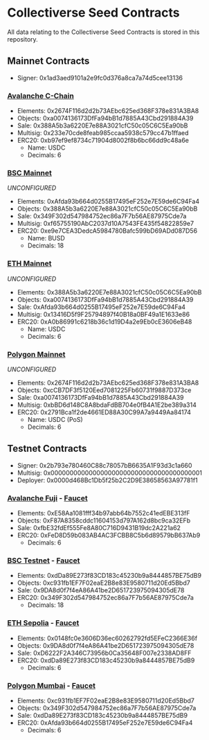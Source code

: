 # **Collectiverse Seed Contracts**
All data relating to the Collectiverse Seed Contracts is stored in this repository.

## **Mainnet Contracts**
- Signer:   0x1ad3aed9101a2e9fc0d376a8ca7a74d5cee13136 

### [Avalanche C-Chain](https://snowtrace.io)
- Elements: 0x2674F116d2d2b73AEbc625ed368F378e831A3BA8
- Objects:  0xa0074136173DfFa94bB1d7885A43Cbd291884A39
- Sale:     0x388A5b3a6220E7e88A3021cfC50c05C6C5Ea90bB
- Multisig: 0x233e70cde8feab985ccaa5938c579cc47b1ffaed
- ERC20:    0xb97ef9ef8734c71904d8002f8b6bc66dd9c48a6e
  - Name:     USDC
  - Decimals: 6

### [BSC Mainnet](https://bscscan.com)
*UNCONFIGURED*
- Elements: 0xAfda93b664d0255B17495eF252e7E59de6C94Fa4
- Objects:  0x388A5b3a6220E7e88A3021cfC50c05C6C5Ea90bB
- Sale:     0x349F302d547984752ec86a7F7b56AE87975Cde7a
- Multisig: 0xf65755190AbC2037d10A7543FE435f54822859e7
- ERC20:    0xe9e7CEA3DedcA5984780Bafc599bD69ADd087D56
  - Name:     BUSD
  - Decimals: 18

### [ETH Mainnet](https://etherscan.io)
*UNCONFIGURED*
- Elements: 0x388A5b3a6220E7e88A3021cfC50c05C6C5Ea90bB
- Objects:  0xa0074136173DfFa94bB1d7885A43Cbd291884A39
- Sale:     0xAfda93b664d0255B17495eF252e7E59de6C94Fa4
- Multisig: 0x13416D5f9F25794897f40B18a0BF49a1E1633e86
- ERC20:    0xA0b86991c6218b36c1d19D4a2e9Eb0cE3606eB48
  - Name:     USDC
  - Decimals: 6

### [Polygon Mainnet](https://polygonscan.com)
*UNCONFIGURED*
- Elements: 0x2674F116d2d2b73AEbc625ed368F378e831A3BA8
- Objects:  0xcCB7DF3f5120Eed7081225Fb60731f9887D373ce
- Sale:     0xa0074136173DfFa94bB1d7885A43Cbd291884A39
- Multisig: 0xbBD6d148C8A8bdaFdBB704e0fB4A1E2be389a314
- ERC20:    0x2791Bca1f2de4661ED88A30C99A7a9449Aa84174
  - Name:     USDC (PoS)
  - Decimals: 6


## **Testnet Contracts**
- Signer:   0x2b793e780460C88c78057bB6635A1F93d3c1a660
- Multisig: 0x0000000000000000000000000000000000000001
- Deployer: 0x0000d468Bc1Db5f25b2C2D9E38658563A97781f1

### [Avalanche Fuji](https://testnet.snowtrace.io) - [Faucet](https://faucet.avax-test.network)
- Elements: 0xE58Aa1081fff34b97abb64b7552c41edEBE313fF
- Objects:  0xF87A8358cddc11604153d797A162d8bc9ca32EFb
- Sale:     0xfbE32fdEf555Fe8A80C716D9431B19dc2A221a62
- ERC20:    0xFeD8D59b083AB4AC3FCBB8C5b6d89579bB637Ab9
  - Decimals: 6

### [BSC Testnet](https://testnet.bscscan.com) - [Faucet](https://testnet.binance.org/faucet-smart)
- Elements: 0xdDa89E273f83CD183c45230b9a8444857BE75dB9
- Objects:  0xc931fb1EF7F02eaE2B8e83E9580711d20Ed5Bbd7
- Sale:     0x9DA8d0f7f4eA86A41be2D651723975094305dE78
- ERC20:    0x349F302d547984752ec86a7F7b56AE87975Cde7a
  - Decimals: 18

### [ETH Sepolia](https://sepolia.etherscan.io) - [Faucet](https://faucet.sepolia.dev/)
- Elements: 0x0148fc0e3606D36ec60262792fd5EFeC2366E36f
- Objects:  0x9DA8d0f7f4eA86A41be2D651723975094305dE78
- Sale:     0xD6222F2A346C73956b0Ca35648F007e2338AD8FF
- ERC20:    0xdDa89E273f83CD183c45230b9a8444857BE75dB9
  - Decimals: 6

### [Polygon Mumbai](https://mumbai.polygonscan.com) - [Faucet](https://faucet.polygon.technology/)
- Elements: 0xc931fb1EF7F02eaE2B8e83E9580711d20Ed5Bbd7
- Objects:  0x349F302d547984752ec86a7F7b56AE87975Cde7a
- Sale:     0xdDa89E273f83CD183c45230b9a8444857BE75dB9
- ERC20:    0xAfda93b664d0255B17495eF252e7E59de6C94Fa4
  - Decimals: 6
